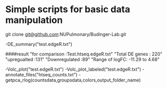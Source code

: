 # Simple scripts for basic data manipulation


git clone git@github.com:NUPulmonary/Budinger-Lab.git

-DE_summary("test.edgeR.txt")

####result
"for comparison :Test.htseq.edgeR.txt"
"Total DE genes : 220"
"upregualted :131"
"Downregulated :89"
"Range of logFC: -11.29 to 4.68"

-Volc_plot("test.edgeR.txt")
-Volc_plot_labeled("test.edgeR.txt")
-annotate_files("htseq_counts.txt") 
-getpca_rlog(countsdata,groupsdata,colors,output_folder_name)



